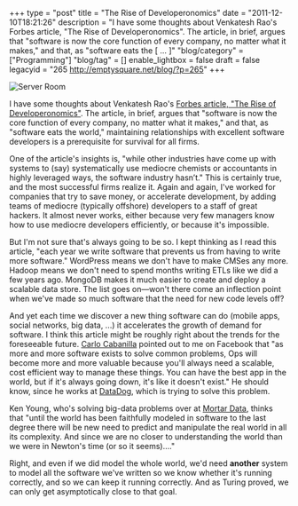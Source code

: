 +++
type = "post"
title = "The Rise of Developeronomics"
date = "2011-12-10T18:21:26"
description = "I have some thoughts about Venkatesh Rao's Forbes article, \"The Rise of Developeronomics\". The article, in brief, argues that \"software is now the core function of every company, no matter what it makes,\" and that, as \"software eats the [ ... ]"
"blog/category" = ["Programming"]
"blog/tag" = []
enable_lightbox = false
draft = false
legacyid = "265 http://emptysquare.net/blog/?p=265"
+++

<p><img alt="Server Room" src="http://farm3.staticflickr.com/2298/1582965864_0b2d5892a3.jpg" title="Server Room" /></p>
<p>I have some thoughts about Venkatesh Rao's <a href="http://www.forbes.com/sites/venkateshrao/2011/12/05/the-rise-of-developeronomics/">Forbes article, "The Rise of
Developeronomics"</a>.
The article, in brief, argues that "software is now the core function of
every company, no matter what it makes," and that, as "software eats the
world," maintaining relationships with excellent software developers is
a prerequisite for survival for all firms.</p>
<p>One of the article's insights is, "while other industries have come up
with systems to (say) systematically use mediocre chemists or
accountants in highly leveraged ways, the software industry hasn’t."
This is certainly true, and the most successful firms realize it. Again
and again, I've worked for companies that try to save money, or
accelerate development, by adding teams of mediocre (typically offshore)
developers to a staff of great hackers. It almost never works, either
because very few managers know how to use mediocre developers
efficiently, or because it's impossible.</p>
<p>But I'm not sure that's always going to be so. I kept thinking as I read
this article, "each year we write software that prevents us from having
to write more software." WordPress means we don't have to make CMSes any
more. Hadoop means we don't need to spend months writing ETLs like we
did a few years ago. MongoDB makes it much easier to create and deploy a
scalable data store. The list goes on—won't there come an inflection
point when we've made so much software that the need for new code levels
off?</p>
<p>And yet each time we discover a new thing software can do (mobile apps,
social networks, big data, ...) it accelerates the growth of demand for
software. I think this article might be roughly right about the trends
for the foreseeable future. <a href="http://syntacticbayleaves.com/">Carlo
Cabanilla</a> pointed out to me on Facebook
that "as more and more software exists to solve common problems, Ops
will become more and more valuable because you'll always need a
scalable, cost efficient way to manage these things. You can have the
best app in the world, but if it's always going down, it's like it
doesn't exist." He should know, since he works at
<a href="http://www.datadoghq.com/">DataDog</a>, which is trying to solve this
problem.</p>
<p>Ken Young, who's solving big-data problems over at <a href="http://mortardata.com/">Mortar
Data</a>, thinks that "until the world has been
faithfully modeled in software to the last degree there will be new need
to predict and manipulate the real world in all its complexity. And
since we are no closer to understanding the world than we were in
Newton's time (or so it seems)...."</p>
<p>Right, and even if we did model the whole world, we'd need <strong>another</strong>
system to model all the software we've written so we know whether it's
running correctly, and so we can keep it running correctly. And as
Turing proved, we can only get asymptotically close to that goal.</p>
    
